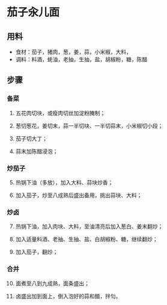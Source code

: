 # 茄子汆儿面

## 用料

- 食材：茄子，猪肉，葱，姜，蒜，小米椒，大料，
- 调料：料酒，蚝油，老抽，生抽，盐，胡椒粉，糖，陈醋

## 步骤

### 备菜

1. 五花肉切块，或瘦肉切丝加淀粉腌制；

2. 葱切葱花，姜切末，蒜一半切块、一半切蒜末，小米椒切小段；

3. 茄子切大丁；

4. 蒜末加陈醋浸泡；

### 炒茄子

5. 热锅下油（多放），加入大料、蒜块炒香；

6. 加入茄子，炒至八成熟后盛出备用，挑出蒜块、大料；

### 炒卤

7. 热锅下油，加入肉块、大料，至油清亮后加入葱白、姜末翻炒；

8. 加入适量料酒、老抽、生抽、盐、白胡椒粉、糖，继续翻炒；

9. 加入茄子，翻炒；

### 合并

10. 面煮至八到九成熟，面条盛出；

11. 卤盛出加到面上，倒入泡好的蒜和醋，拌匀。
